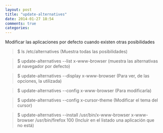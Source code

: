 ```yaml
---
layout: post
title: "update-alternatives"
date: 2014-01-27 18:54
comments: true
categories: 
---
```

Modificar las aplicaciones por defecto cuando existen otras posibilidades 

>$ ls /etc/alternatives  (Muestra todas las posibilidades)

>$ update-alternatives --list x-www-browser (muestra las alternativas al navegador por defecto)

>$ update-alternatives --display x-www-browser (Para ver, de las opciones, la utilizada)

>$ update-alternatives --config x-www-browser (Para modificarla)

>$ update-alternatives --config x-cursor-theme (Modificar el tema del cursor)

>$ update-alternatives --install  /usr/bin/x-www-browser x-www-browser /usr/bin/firefox 100 (Incluir en el listado una aplicación que no está)

